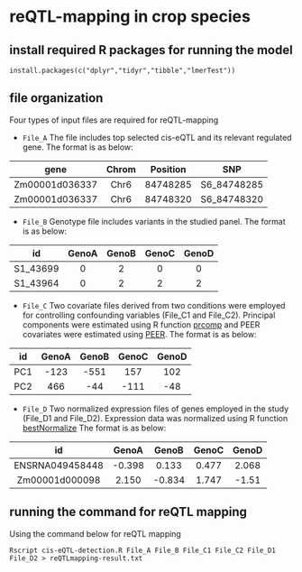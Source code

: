 # reQTL-mapping in crop species

## install required R packages for running the model
`install.packages(c("dplyr","tidyr","tibble","lmerTest"))`

## file organization
Four types of input files are required for reQTL-mapping

- `File_A`
 The file includes top selected cis-eQTL and its relevant regulated gene. The format is as below:

 | gene | Chrom | Position | SNP |
 | :---: | :---: |:---: |:---: |
 |Zm00001d036337|Chr6| 84748285 | S6_84748285 |
 |Zm00001d036337|Chr6| 84748320 | S6_84748320 |

- `File_B`
 Genotype file includes variants in the studied panel. The format is as below:

 | id | GenoA | GenoB | GenoC | GenoD |
 | :---: | :---: |:---: |:---: |:--: |
 |S1_43699| 0 | 2 | 0 | 0 |
 |S1_43964| 0 | 2 | 2 | 2 |

- `File_C`
 Two covariate files derived from two conditions were employed for controlling confounding variables (File_C1 and File_C2). Principal components were estimated using R function [prcomp](https://www.rdocumentation.org/packages/stats/versions/3.6.2/topics/prcomp) and PEER covariates were estimated using [PEER](https://github.com/PMBio/peer). The format is as below:

 | id | GenoA | GenoB | GenoC | GenoD |
 | :---: | :---: |:---: |:---: |:--: |
 |PC1| -123 | -551 | 157 | 102 |
 |PC2| 466 | -44 | -111 | -48 |

- `File_D`
 Two normalized expression files of genes employed in the study (File_D1 and File_D2). Expression data was normalized using R function [bestNormalize](https://github.com/petersonR/bestNormalize) The format is as below:

 | id | GenoA | GenoB | GenoC | GenoD |
 | :---: | :---: |:---: |:---: |:--: |
 |ENSRNA049458448| -0.398 | 0.133 | 0.477 | 2.068 |
 |Zm00001d000098| 2.150 | -0.834 | 1.747 | -1.51 |

## running the command for reQTL mapping
Using the command below for reQTL mapping

`Rscript cis-eQTL-detection.R File_A File_B File_C1 File_C2 File_D1 File_D2 > reQTLmapping-result.txt`
